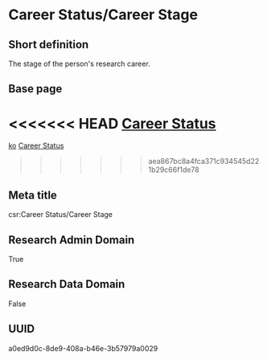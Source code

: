 # Career Status/Career Stage
## Short definition
The stage of the person's research career.
## Base page
<<<<<<< HEAD
[Career Status](https://github.com/EuroCRIS/CASRAI-Dictionairies/blob/main/Objects/Career%20Status.md)
=======
[ko](https://github.com/bramvc1/test-casrai/blob/main/new-folder/test.md)
[Career Status](https://github.com/bramvc1/test-casrai/blob/main/new-folder/test.md)
>>>>>>> aea867bc8a4fca371c934545d221b29c66f1de78
## Meta title
csr:Career Status/Career Stage
## Research Admin Domain
True
## Research Data Domain
False
## UUID
a0ed9d0c-8de9-408a-b46e-3b57979a0029
